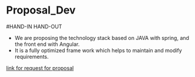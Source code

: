 # Proposal_Dev

#HAND-IN HAND-OUT
- We are proposing the technology stack based on JAVA with spring, and the front end with Angular.
- It is a fully optimized frame work which helps to maintain and modify requirements.

[link for request for proposal](https://github.com/HemaSreeRathnamMachha/691-01-F21-RFP-Group1/blob/main/HandIn-HandOut.md)

